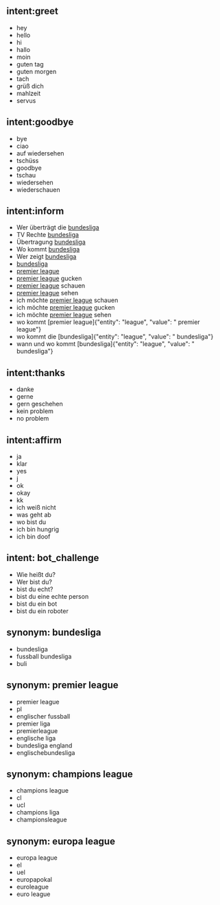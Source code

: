 ## intent:greet
- hey
- hello
- hi
- hallo
- moin
- guten tag
- guten morgen
- tach
- grüß dich
- mahlzeit
- servus

## intent:goodbye
- bye
- ciao
- auf wiedersehen
- tschüss
- goodbye
- tschau
- wiedersehen
- wiederschauen

## intent:inform
- Wer überträgt die [bundesliga](league)
- TV Rechte [bundesliga](league)
- Übertragung [bundesliga](league)
- Wo kommt [bundesliga](league)
- Wer zeigt [bundesliga](league)
- [bundesliga](league)
- [premier league](league)
- [premier league](league) gucken
- [premier league](league) schauen
- [premier league](league) sehen
- ich möchte [premier league](league) schauen
- ich möchte [premier league](league) gucken
- ich möchte [premier league](league) sehen
- wo kommt [premier league]{"entity": "league", "value": " premier league"}
- wo kommt die [bundesliga]{"entity": "league", "value": " bundesliga"}
- wann und wo kommt [bundesliga]{"entity": "league", "value": " bundesliga"}

## intent:thanks
- danke
- gerne
- gern geschehen
- kein problem
- no problem

## intent:affirm
- ja
- klar
- yes
- j
- ok
- okay
- kk
- ich weiß nicht
- was geht ab
- wo bist du
- ich bin hungrig
- ich bin doof

## intent: bot_challenge
 - Wie heißt du?
 - Wer bist du?
 - bist du echt?
 - bist du eine echte person
 - bist du ein bot
 - bist du ein roboter
 

## synonym: bundesliga
- bundesliga
- fussball bundesliga
- buli

## synonym: premier league
- premier league
- pl
- englischer fussball
- premier liga
- premierleague
- englische liga
- bundesliga england
- englischebundesliga

## synonym: champions league
 - champions league
 - cl
 - ucl
 - champions liga
 - championsleague

## synonym: europa league
 - europa league
 - el
 - uel
 - europapokal
 - euroleague
 - euro league
 
